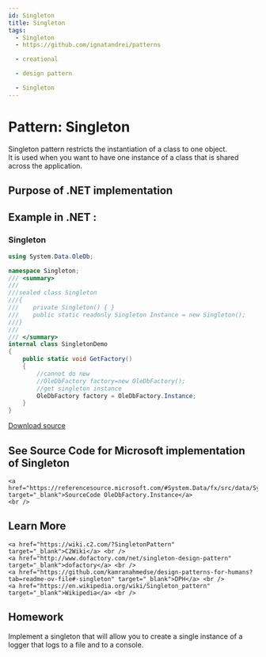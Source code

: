 ```yaml
---
id: Singleton
title: Singleton
tags:
  - Singleton
  - https://github.com/ignatandrei/patterns

  - creational

  - design pattern

  - Singleton
---
```


# Pattern:  Singleton

Singleton pattern restricts the instantiation of a class to one object.    <br />
It is used when you want to have one instance of a class that is shared across the application.    <br />

## Purpose of .NET implementation


## Example in .NET : 


###  Singleton
```csharp showLineNumbers title="Singleton example for Pattern Singleton"
using System.Data.OleDb;

namespace Singleton;
/// <summary>
/// 
///sealed class Singleton
///{
///    private Singleton() { }
///    public static readonly Singleton Instance = new Singleton();
///}
///
/// </summary>
internal class SingletonDemo
{
    public static void GetFactory()
    {
        //cannot do new
        //OleDbFactory factory=new OleDbFactory();
        //get singleton instance
        OleDbFactory factory = OleDbFactory.Instance;
    }
}

```


[Download source](/zipSourceCodes/singleton.zip)



## See Source Code for Microsoft implementation of Singleton

    <a href="https://referencesource.microsoft.com/#System.Data/fx/src/data/System/Data/OleDb/OleDbFactory.cs" target="_blank">SourceCode OleDbFactory.Instance</a>
    <br />


## Learn More

    <a href="https://wiki.c2.com/?SingletonPattern" target="_blank">C2Wiki</a> <br />
    <a href="http://www.dofactory.com/net/singleton-design-pattern" target="_blank">dofactory</a> <br />
    <a href="https://github.com/kamranahmedse/design-patterns-for-humans?tab=readme-ov-file#-singleton" target="_blank">DPH</a> <br />
    <a href="https://en.wikipedia.org/wiki/Singleton_pattern" target="_blank">Wikipedia</a> <br />


## Homework


Implement a singleton that will allow you to create a single instance of a logger that logs to a file and to a console.    <br />


